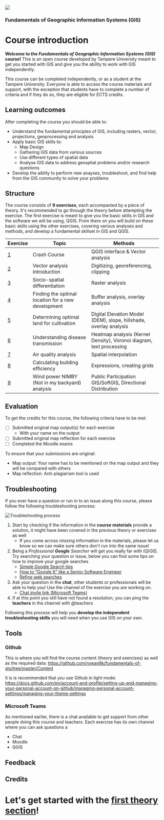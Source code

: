 ![](https://raw.githubusercontent.com/rowan8k/fundamentals-of-gis/master/Assets/logo-en-purple-small.png)
### Fundamentals of Geographic Information Systems (GIS)
 
# Course introduction

**Welcome to the *Fundamentals of Geographic Information Systems (GIS)* course!** This is an open course developed by Tampere University meant to get you started with GIS and give you the ability to work with GIS independently. 

This course can be completed independently, or as a student at the Tampere University. Everyone is able to access the course materials and support, with the exception that students have to complete a number of criteria and if they do so, they are eligible for ECTS credits. 

## Learning outcomes
After completing the course you should be able to:
- Understand the fundamental principles of GIS, including rasters, vector, projections, geoprocessing and analysis
- Apply basic GIS skills to:
	- Map Design
	- Gathering GIS data from various sources
	- Use different types of spatial data
	- Analyse GIS data to address geosptial problems and/or research questions 
- Develop the aiblity to perform new anayses, troubleshoot, and find help from the GIS community to solve your problems

## Structure
The course consists of **9 exercises**, each accompanied by a piece of theory. It's recommended to go through the theory before attempting the exercise. The first exercise is meant to give you the basic skills in GIS and the software we will be using, QGIS. From there on you will build on these basic skills using the other exercises, covering various analyses and methods, and develop a fundamental skillset in GIS and QGIS. 

| Exercise | Topic | Methods |
|--|--|--|
| [1](https://github.com/rowan8k/fundamentals-of-gis/blob/master/Content/1_Crashcourse_theory.md) | Crash Course| QGIS interface & Vector analysis |
| [2](https://github.com/rowan8k/fundamentals-of-gis/blob/master/Content/2_Theory.md) | Vector analysis introduction | Digitizing, georeferencing, clipping |
| [3](https://github.com/rowan8k/fundamentals-of-gis/blob/master/Content/3_Theory.md) | Socio-spatial differentiation | Raster analysis |
| [4](https://github.com/rowan8k/fundamentals-of-gis/blob/master/Content/4_theory.md) | Finding the optimal location for a new development | Buffer analysis, overlay analysis |
| [5](https://github.com/rowan8k/fundamentals-of-gis/blob/master/Content/5_Theory.md) | Determining optimal land for cultivation | Digital Elevation Model (DEM), slope, hillshade, overlay analysis |
| [6](https://github.com/rowan8k/fundamentals-of-gis/blob/master/Content/6_Theory.md) | Understanding disease transmission | Heatmap analysis (Kernel Density), Voronoi diagram, text processing |
| [7](https://github.com/rowan8k/fundamentals-of-gis/blob/master/Content/7_Theory.md) | Air quality analysis | Spatial interpolation
| [8](https://github.com/rowan8k/fundamentals-of-gis/blob/master/Content/8_Theory.md) | Calculating building efficiency | Expressions, creating grids |
| [9](https://github.com/rowan8k/fundamentals-of-gis/blob/master/Content/9_Theory.md) | Wind power NIMBY (Not in my backyard) analysis | Public Participation GIS/SoftGIS, Directional Distribution |

## Evaluation
To get the credits for this course, the following criteria have to be met:
 - [ ] Submitted original map output(s) for each exercise
	 - With your name on the output
 - [ ] Submitted original map reflection for each exercise
 - [ ] Completed the Moodle exams  

To ensure that your submissions are original:
- Map output: Your name has to be mentioned on the map output and they will be compared with others
- Map reflection: Anti-plagiarism tool is used

## Troubleshooting
If you ever have a question or run in to an issue along this course, please follow the following troubleshooting process: 

![Troubleshooting process](https://raw.githubusercontent.com/rowan8k/fundamentals-of-gis/master/Assets/0_Course_introduction/GIS_troubleshooting_process.drawio.png)
1. Start by checking if the information in the **course materials** provide a solution, it might have been covered in the previous theory or exercises as well
	- If you come across missing information in the materials, please let us know so we can make sure others don't run into the same issue! 
2. Being a *Professional **Google** Searcher* will get you really far with (Q)GIS. Try searching your question or issue, below you can find some tips on how to improve your google searches
	- [Simple Google Search tips](https://www.youtube.com/watch?v=oIMTM168BK8)
	- [How to "Google It" like a Senior Software Engineer](https://www.youtube.com/watch?v=cEBkvm0-rg0)
	- [Refine web searches](https://support.google.com/websearch/answer/2466433?hl=en)
3. Ask your question in the **chat**, other students or professionals will be able to help you! Use the channel of the exercise you are working on. 
	- [Chat invite link (Microsoft Teams)](https://teams.microsoft.com/l/team/19:HduKwpmM4c7LyKk3vcQFZnV_uIFMB63WvG-e_p6P1wM1@thread.tacv2/conversations?groupId=713525aa-e19b-4ba5-9491-cba5bcfc17be&tenantId=fa6944af-cc7c-4cd8-9154-c01132798910)
5.  If at this point you still have not found a resolution, you can ping the **teachers** in the channel with @teachers

Following this process will help you **develop the independent troubleshooting skills** you will need when you use GIS on your own. 

## Tools
### Github
This is where you will find the course content (theory and exercises) as well as the required data: 
https://github.com/rowan8k/fundamentals-of-gis/tree/master/Content

It is is recommended that you use Github in light mode: https://docs.github.com/en/account-and-profile/setting-up-and-managing-your-personal-account-on-github/managing-personal-account-settings/managing-your-theme-settings

### Microsoft Teams
As mentioned earlier, there is a chat available to get support from other people doing this course and teachers. Each exercise has its own channel where you can ask questions a
- Chat
- Moodle
- QGIS 

## Feedback

## Credits

# Let's get started with the [first theory section](https://github.com/rowan8k/fundamentals-of-gis/blob/master/Content/1_Crashcourse_theory.md)!
<!--stackedit_data:
eyJkaXNjdXNzaW9ucyI6eyJLNWRwT0ppTHdGcjV5OTR2Ijp7In
N0YXJ0Ijo1OTk0LCJlbmQiOjYwMDUsInRleHQiOiIjIyBGZWVk
YmFjayJ9LCJsazBhVk15ckhUU0RzeW9pIjp7InN0YXJ0Ijo2MD
A3LCJlbmQiOjYwMTcsInRleHQiOiIjIyBDcmVkaXRzIn19LCJj
b21tZW50cyI6eyJTaWR3UmRYWU9PZTYxTjE4Ijp7ImRpc2N1c3
Npb25JZCI6Iks1ZHBPSmlMd0ZyNXk5NHYiLCJzdWIiOiJnaDo0
MDMwNDc4OCIsInRleHQiOiJBZGQgZmVlZGJhY2sgc2VjdGlvbi
IsImNyZWF0ZWQiOjE2ODg0NTU0NTYzMTR9LCJRS2J6aXRpQTBz
SXQxVGRqIjp7ImRpc2N1c3Npb25JZCI6ImxrMGFWTXlySFRTRH
N5b2kiLCJzdWIiOiJnaDo0MDMwNDc4OCIsInRleHQiOiJBZGQg
Y3JlZGl0cyBzZWN0aW9uIiwiY3JlYXRlZCI6MTY4ODQ1NTQ3Mj
MyOX19LCJoaXN0b3J5IjpbNjg4NzUzNzg4LC04OTE3MTMxNDUs
NDIwNTAyOTY1LC0xMTE3MzAyOTQ1LC0xNjUyNTUzNjUyLDczMz
cwMjY0MywxNTYyMTkxMjgsODg1NDE3ODI0LC0xOTI5ODAyMjI5
LDExODM1NzI2MjhdfQ==
-->